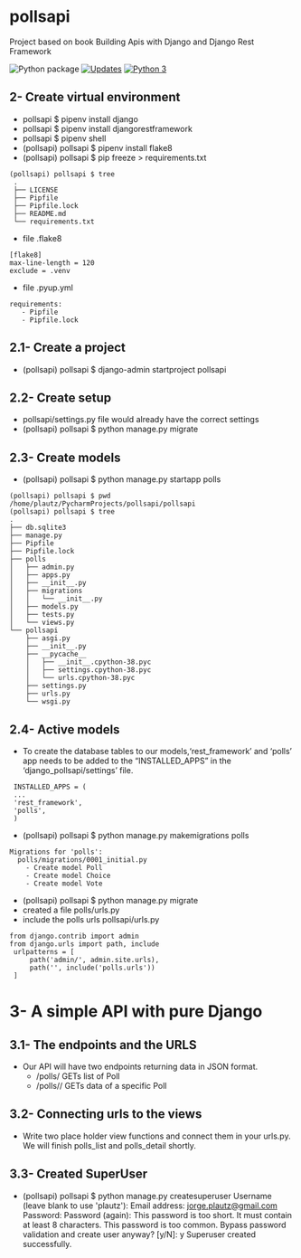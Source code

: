# pollsapi
Project based on book Building Apis with Django and Django Rest Framework

![Python package](https://github.com/jlplautz/pollsapi/workflows/Python%20package/badge.svg)
[![Updates](https://pyup.io/repos/github/jlplautz/pollsapi/shield.svg)](https://pyup.io/repos/github/jlplautz/pollsapi/)
[![Python 3](https://pyup.io/repos/github/jlplautz/pollsapi/python-3-shield.svg)](https://pyup.io/repos/github/jlplautz/pollsapi/)

## 2- Create virtual environment
   - pollsapi $ pipenv install django
   - pollsapi $ pipenv install djangorestframework
   - pollsapi $ pipenv shell
   - (pollsapi) pollsapi $ pipenv install flake8
   - (pollsapi) pollsapi $ pip freeze > requirements.txt
   ```
   (pollsapi) pollsapi $ tree
    .
    ├── LICENSE
    ├── Pipfile
    ├── Pipfile.lock
    ├── README.md
    └── requirements.txt
   ```
   - file .flake8
   ```
   [flake8]
   max-line-length = 120
   exclude = .venv
   ```
   - file .pyup.yml
   ```
   requirements:
      - Pipfile
      - Pipfile.lock
   ```   

## 2.1- Create a project
   - (pollsapi) pollsapi $ django-admin startproject pollsapi

## 2.2- Create setup
   - pollsapi/settings.py file would already have the correct settings
   - (pollsapi) pollsapi $ python manage.py migrate
   
## 2.3- Create models

   - (pollsapi) pollsapi $ python manage.py startapp polls
   ```
   (pollsapi) pollsapi $ pwd
   /home/plautz/PycharmProjects/pollsapi/pollsapi
   (pollsapi) pollsapi $ tree
   .
   ├── db.sqlite3
   ├── manage.py
   ├── Pipfile
   ├── Pipfile.lock
   ├── polls
   │   ├── admin.py
   │   ├── apps.py
   │   ├── __init__.py
   │   ├── migrations
   │   │   └── __init__.py
   │   ├── models.py
   │   ├── tests.py
   │   └── views.py
   └── pollsapi
       ├── asgi.py
       ├── __init__.py
       ├── __pycache__
       │   ├── __init__.cpython-38.pyc
       │   ├── settings.cpython-38.pyc
       │   └── urls.cpython-38.pyc
       ├── settings.py
       ├── urls.py
       └── wsgi.py
   ```

## 2.4- Active models

   - To create the database tables to our models,‘rest_framework’ and ‘polls’ app needs to be added 
     to the “INSTALLED_APPS” in the ‘django_pollsapi/settings’ file.
   ```
    INSTALLED_APPS = (
    ...
    'rest_framework',
    'polls',
    )
   ```
   - (pollsapi) pollsapi $ python manage.py makemigrations polls
   ```
   Migrations for 'polls':
     polls/migrations/0001_initial.py
       - Create model Poll
       - Create model Choice
       - Create model Vote
   ```
   - (pollsapi) pollsapi $ python manage.py migrate
   - created a file polls/urls.py 
   - include the polls urls pollsapi/urls.py
   ```
   from django.contrib import admin
   from django.urls import path, include
    urlpatterns = [
        path('admin/', admin.site.urls),
        path('', include('polls.urls'))
    ]
   ```
# 3- A simple API with pure Django

## 3.1- The endpoints and the URLS
   - Our API will have two endpoints returning data in JSON format.
      - /polls/ GETs list of Poll
      - /polls/<id>/ GETs data of a specific Poll
      
## 3.2- Connecting urls to the views 
   - Write two place holder view functions and connect them in your urls.py. 
     We will finish polls_list and polls_detail shortly.
     
## 3.3- Created SuperUser
   - (pollsapi) pollsapi $ python manage.py createsuperuser
     Username (leave blank to use 'plautz'): 
     Email address: jorge.plautz@gmail.com
     Password: 
     Password (again): 
     This password is too short. It must contain at least 8 characters.
     This password is too common.
     Bypass password validation and create user anyway? [y/N]: y
     Superuser created successfully.

